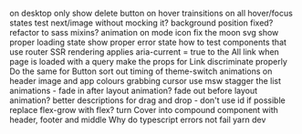 on desktop only show delete button on hover
trainsitions on all hover/focus states
test next/image without mocking it?
background position fixed?
refactor to sass mixins?
animation on mode icon
fix the moon svg
show proper loading state
show proper error state
how to test components that use router
SSR rendering applies aria-current = true to the All link when page is loaded with a query
make the props for Link discriminate properly
Do the same for Button
sort out timing of theme-switch animations on header image and app colours
grabbing cursor
use msw
stagger the list animations - fade in after layout animation? fade out before layout animation?
better descriptions for drag and drop - don't use id if possible
replace flex-grow with flex?
turn Cover into compound component with header, footer and middle
Why do typescript errors not fail yarn dev
